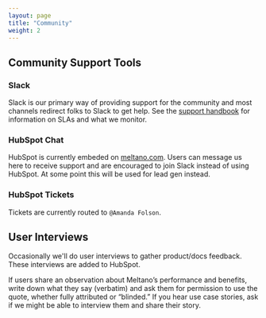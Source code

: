 ```yaml
---
layout: page
title: "Community"
weight: 2
---
```


## Community Support Tools

### Slack

Slack is our primary way of providing support for the community and most channels redirect folks to Slack to get help. See the [support handbook](/support) for information on SLAs and what we monitor.

### HubSpot Chat

HubSpot is currently embeded on [meltano.com](https://meltano.com). Users can message us here to receive support and are encouraged to join Slack instead of using HubSpot. At some point this will be used for lead gen instead.

### HubSpot Tickets

Tickets are currently routed to `@Amanda Folson`.

## User Interviews

Occasionally we'll do user interviews to gather product/docs feedback. These interviews are added to HubSpot.

If users share an observation about Meltano’s performance and benefits, write down what they say (verbatim) and ask them for permission to use the quote, whether fully attributed or “blinded.” If you hear use case stories, ask if we might be able to interview them and share their story.

